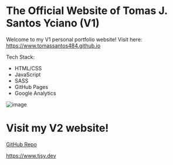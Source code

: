 # The Official Website of Tomas J. Santos Yciano (V1)

Welcome to my V1 personal portfolio website! Visit here: https://www.tomassantos484.github.io

Tech Stack:

- HTML/CSS
- JavaScript
- SASS
- GitHub Pages
- Google Analytics

![image](https://github.com/user-attachments/assets/874387cf-bbc0-4443-9266-f1fb49c1fdcc)



# Visit my V2 website!

[GitHub Repo](https://github.com/new-personal-website)

https://www.tjsy.dev
